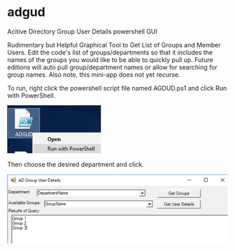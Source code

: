 # adgud
Acitive Directory Group User Details powershell GUI

Rudimentary but Helpful Graphical Tool to Get List of Groups and Member Users.
Edit the code's list of groups/departments so that it includes the names of the groups you would like to be able to quickly pull up. Future editions will auto pull group/department names or allow for searching for group names. Also note, this mini-app does not yet recurse.

To run, right click the powershell script file named AGDUD.ps1 and click Run with PowerShell.

![Image of Run with PowerShell](https://raw.githubusercontent.com/jonathannwinters/adgud/master/RunWithPowerShell.png)

Then choose the desired department and click.

![Image of ADGUD GUI](https://raw.githubusercontent.com/jonathannwinters/adgud/master/ADGUD.png)

